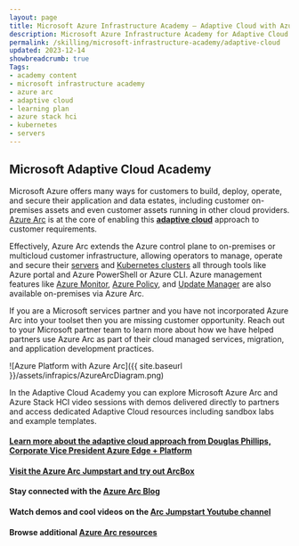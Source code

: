 ```yaml
---
layout: page
title: Microsoft Azure Infrastructure Academy — Adaptive Cloud with Azure Arc and Azure Stack HCI
description: Microsoft Azure Infrastructure Academy for Adaptive Cloud with Azure Arc and Azure Stack HCI.
permalink: /skilling/microsoft-infrastructure-academy/adaptive-cloud
updated: 2023-12-14
showbreadcrumb: true
Tags:
- academy content
- microsoft infrastructure academy
- azure arc
- adaptive cloud
- learning plan
- azure stack hci
- kubernetes
- servers
---
```


## Microsoft Adaptive Cloud Academy

Microsoft Azure offers many ways for customers to build, deploy, operate, and secure their application and data estates, including customer on-premises assets and even customer assets running in other cloud providers. [Azure Arc](https://azure.microsoft.com/products/azure-arc) is at the core of enabling this **[adaptive cloud](https://arcjumpstart.com/adaptive_cloud)** approach to customer requirements.

Effectively, Azure Arc extends the Azure control plane to on-premises or multicloud customer infrastructure, allowing operators to manage, operate and secure their [servers](https://learn.microsoft.com/azure/azure-arc/servers/overview) and [Kubernetes clusters](https://learn.microsoft.com/azure/azure-arc/kubernetes/overview) all through tools like Azure portal and Azure PowerShell or Azure CLI. Azure management features like [Azure Monitor](https://learn.microsoft.com/azure/cloud-adoption-framework/scenarios/hybrid/arc-enabled-servers/eslz-management-and-monitoring-arc-server), [Azure Policy](https://learn.microsoft.com/azure/azure-arc/servers/policy-reference), and [Update Manager](https://learn.microsoft.com/azure/update-manager/overview?tabs=azure-vms) are also available on-premises via Azure Arc.

If you are a Microsoft services partner and you have not incorporated Azure Arc into your toolset then you are missing customer opportunity. Reach out to your Microsoft partner team to learn more about how we have helped partners use Azure Arc as part of their cloud managed services, migration, and application development practices.


![Azure Platform with Azure Arc]({{ site.baseurl }}/assets/infrapics/AzureArcDiagram.png)


In the Adaptive Cloud Academy you can explore Microsoft Azure Arc and Azure Stack HCI video sessions with demos delivered directly to partners and access dedicated Adaptive Cloud resources including sandbox labs and example templates.

#### [Learn more about the adaptive cloud approach from Douglas Phillips, Corporate Vice President Azure Edge + Platform](https://azure.microsoft.com/blog/advancing-hybrid-cloud-to-adaptive-cloud-with-azure/)

#### [Visit the Azure Arc Jumpstart and try out ArcBox](https://arcjumpstart.com/azure_jumpstart_arcbox)

#### Stay connected with the [Azure Arc Blog](https://techcommunity.microsoft.com/t5/azure-arc-blog/bg-p/AzureArcBlog)

#### Watch demos and cool videos on the [Arc Jumpstart Youtube channel](https://www.youtube.com/channel/UCoIJw-P_9Jp6Jo_0Ca9avcA)

#### Browse additional [Azure Arc resources](/PartnerResources/skilling/microsoft-infrastructure-academy/resources/adaptive-cloud)